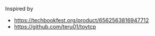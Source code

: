Inspired by
- https://techbookfest.org/product/6562563816947712
- https://github.com/teru01/toytcp

